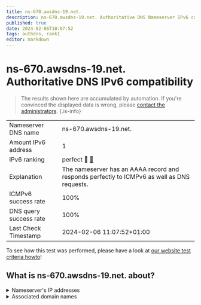 ```yaml
---
title: ns-670.awsdns-19.net.
description: ns-670.awsdns-19.net. Authoritative DNS Nameserver IPv6 compatibility
published: true
date: 2024-02-06T10:07:52
tags: authdns, rank1
editor: markdown
---
```


# ns-670.awsdns-19.net. Authoritative DNS IPv6 compatibility

> The results shown here are accumulated by automation. If you're convinced the displayed data is wrong, please [contact the administrators](/howto/chat). 
{.is-info}




|   |   |
| - | - |
| Nameserver DNS name | ns-670.awsdns-19.net.
| Amount IPv6 address | 1
| IPv6 ranking | perfect :1st_place_medal: [🔗](/howto/ranking) |
| Explanation | The nameserver has an AAAA record and responds perfectly to ICMPv6 as well as DNS requests. |
| ICMPv6 success rate | 100%|
| DNS query success rate | 100% |
| Last Check Timestamp | 2024-02-06 11:07:52+01:00 |

To see how this test was performed, please have a look at [our website test criteria howto](/howto/testcriteria/authdns)!


## What is ns-670.awsdns-19.net. about?




<details>
<summary>Nameserver's IP addresses</summary>

2600:9000:5302:9e00::1

</details>



<details>
<summary>Associated domain names</summary>

www.ipsen.com

</details>
